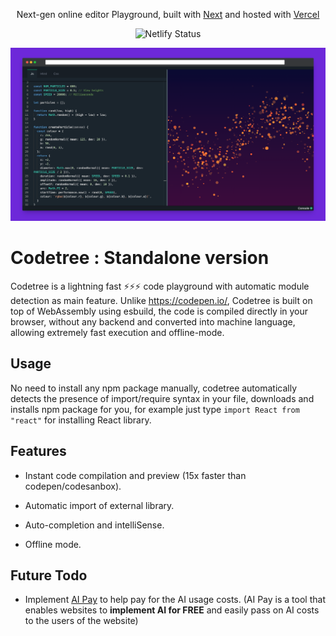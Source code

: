 <p align="center">
  Next-gen online editor Playground, built with <a href="https://nextjs.org/" target="_blank">Next</a> and hosted with <a href="https://vercel.com/" target="_blank">Vercel</a>
</p>
<p align="center">
    <img src="https://img.shields.io/badge/contributions-welcome-brightgreen.svg?style=flat" alt="Netlify Status" />
</p>

![](public/preview-image.png)

# Codetree : Standalone version 

Codetree is a lightning fast ⚡️⚡️⚡️ code playground with automatic module detection as main feature. Unlike https://codepen.io/, Codetree is built on top of WebAssembly using esbuild, the code is compiled directly in your browser, without any backend and converted into machine language, allowing extremely fast execution and offline-mode.

## Usage

No need to install any npm package manually, codetree automatically detects the presence of import/require syntax in your file, downloads and installs npm package for you, for example just type `import React from "react"` for installing React library.

## Features

- Instant code compilation and preview (15x faster than codepen/codesanbox).

- Automatic import of external library.

- Auto-completion and intelliSense.

- Offline mode.

## Future Todo
- Implement [AI Pay](https://www.joinaipay.com) to help pay for the AI usage costs. (AI Pay is a tool that enables websites to **implement AI for FREE** and easily pass on AI costs to the users of the website)
